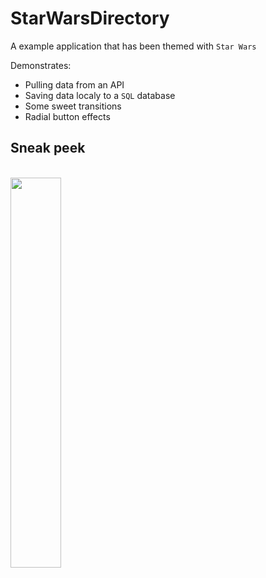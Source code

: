 # StarWarsDirectory

A example application that has been themed with `Star Wars`

Demonstrates:
- Pulling data from an API
- Saving data localy to a `SQL` database
- Some sweet transitions
- Radial button effects

## Sneak peek
<br>

<img src="https://github.com/MacMeDan/StarWarsDirectory/blob/master/Media/StarWarsDirectory.gif" width=40%>
<br>
